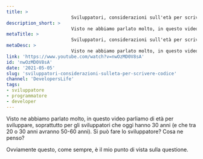 ```yaml
---
title: > 
                        Sviluppatori, considerazioni sull'età per scrivere codice
description_short: > 
                        Visto ne abbiamo parlato molto, in questo video parliamo di età per sviluppare, soprattutto per gli sviluppatori che oggi hanno 30 ...
metaTitle: > 
                        Sviluppatori, considerazioni sull'età per scrivere codice
metaDesc: > 
                        Visto ne abbiamo parlato molto, in questo video parliamo di età per sviluppare, soprattutto per gli sviluppatori che oggi hanno 30 ...
link: 'https://www.youtube.com/watch?v=nwOzMD0V8sA'
id: 'nwOzMD0V8sA'
date: '2021-05-05'
slug: 'sviluppatori-considerazioni-sulleta-per-scrivere-codice'
channel: 'DevelopersLife'
tags: 
- sviluppatore
- programmatore
- developer
---
```

Visto ne abbiamo parlato molto, in questo video parliamo di età per sviluppare, soprattutto per gli sviluppatori che oggi hanno 30 anni (e che tra 20 o 30 anni avranno 50-60 anni). Si può fare lo sviluppatore? Cosa ne penso?  
  
Ovviamente questo, come sempre, è il mio punto di vista sulla questione.